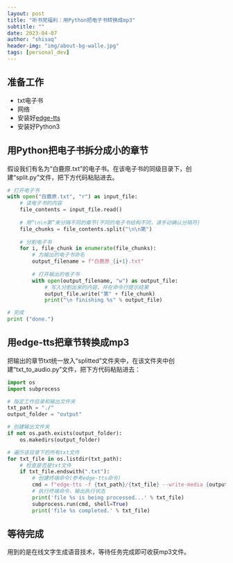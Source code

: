 ```yaml
---
layout: post
title: "听书党福利：用Python把电子书转换成mp3"
subtitle: ""
date: 2023-04-07
author: "shisaq"
header-img: "img/about-bg-walle.jpg"
tags: [personal_dev]
---
```


## 准备工作

* txt电子书
* 网络
* 安装好[edge-tts](https://github.com/rany2/edge-tts)
* 安装好Python3

## 用Python把电子书拆分成小的章节

假设我们有名为“白鹿原.txt”的电子书。在该电子书的同级目录下，创建“split.py”文件，把下方代码粘贴进去。

```python
# 打开电子书
with open("白鹿原.txt", "r") as input_file:
    # 读电子书的内容
    file_contents = input_file.read()
    
    # 用“\n\n第”来分隔不同的章节(不同的电子书结构不同，请手动确认分隔符)
    file_chunks = file_contents.split("\n\n第")
    
    # 分割电子书
    for i, file_chunk in enumerate(file_chunks):
        # 为输出的电子书命名
        output_filename = f"白鹿原_{i+1}.txt"
        
        # 打开输出的电子书
        with open(output_filename, "w") as output_file:
            # 写入分割出来的内容，并在命令行提示结果
            output_file.write("第" + file_chunk)
            print("\n finishing %s" % output_file)

# 完成
print ("done.")
```

## 用edge-tts把章节转换成mp3

把输出的章节txt统一放入“splitted”文件夹中，在该文件夹中创建“txt_to_audio.py”文件，把下方代码粘贴进去：

```python
import os
import subprocess

# 指定工作目录和输出文件夹
txt_path = "./"
output_folder = "output"

# 创建输出文件夹
if not os.path.exists(output_folder):
    os.makedirs(output_folder)

# 遍历该目录下的所有txt文件
for txt_file in os.listdir(txt_path):
    # 检查是否是txt文件
    if txt_file.endswith(".txt"):
        # 创建终端命令(参考edge-tts命令)
        cmd = f"edge-tts -f {txt_path}/{txt_file} --write-media {output_folder}/{txt_file[:-4]}.mp3 --voice zh-CN-XiaoxiaoNeural --rate=+10%"
        # 执行终端命令，输出执行状态
        print('file %s is being processed...' % txt_file)
        subprocess.run(cmd, shell=True)
        print('file %s completed.' % txt_file)

```

## 等待完成

用到的是在线文字生成语音技术，等待任务完成即可收获mp3文件。